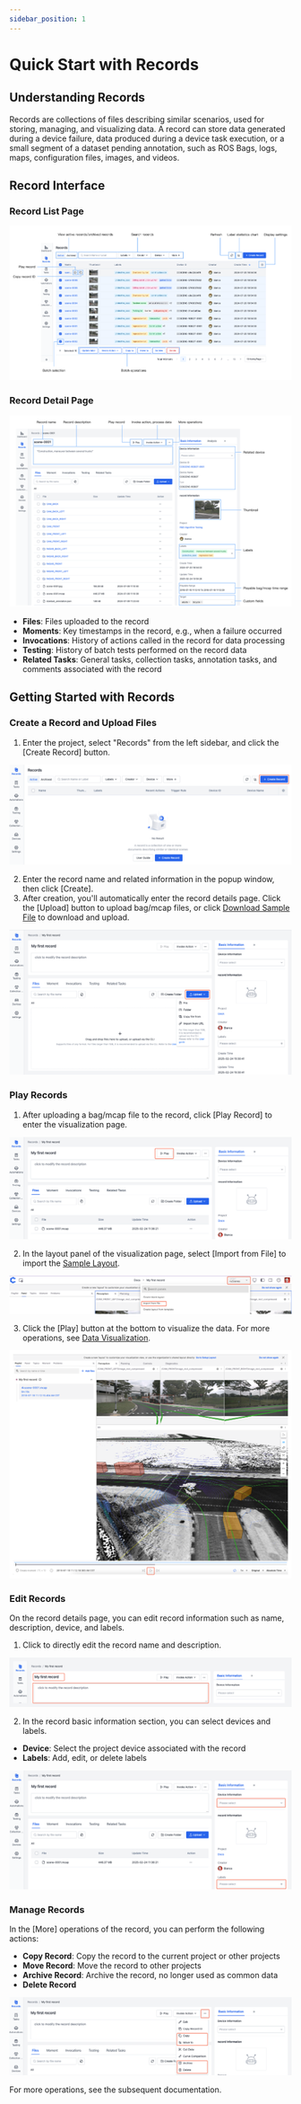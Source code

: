 ```yaml
---
sidebar_position: 1
---
```


# Quick Start with Records

## Understanding Records

Records are collections of files describing similar scenarios, used for storing, managing, and visualizing data. A record can store data generated during a device failure, data produced during a device task execution, or a small segment of a dataset pending annotation, such as ROS Bags, logs, maps, configuration files, images, and videos.

## Record Interface

### Record List Page

![record-list](./img/record-list.png)

### Record Detail Page

![record-detail](./img/record-detail.png)

- **Files**: Files uploaded to the record
- **Moments**: Key timestamps in the record, e.g., when a failure occurred
- **Invocations**: History of actions called in the record for data processing
- **Testing**: History of batch tests performed on the record data
- **Related Tasks**: General tasks, collection tasks, annotation tasks, and comments associated with the record

## Getting Started with Records

### Create a Record and Upload Files

1. Enter the project, select "Records" from the left sidebar, and click the [Create Record] button.

![create-record_1](./img/create-record_1.png)

2. Enter the record name and related information in the popup window, then click [Create].
3. After creation, you'll automatically enter the record details page. Click the [Upload] button to upload bag/mcap files, or click [Download Sample File](https://coscene-download.s3.us-east-1.amazonaws.com/docs/example/viz/scene-0001.mcap) to download and upload.

![create-record_3](./img/create-record_3.png)

### Play Records

1. After uploading a bag/mcap file to the record, click [Play Record] to enter the visualization page.

![play-record_1](./img/play-record_1.png)

2. In the layout panel of the visualization page, select [Import from File] to import the <a href="https://coscene-download.s3.us-east-1.amazonaws.com/docs/example/viz/nuScenes.json" download="nuScenes.json">Sample Layout</a>.

![play-record_2](./img/play-record_2.png)

3. Click the [Play] button at the bottom to visualize the data. For more operations, see [Data Visualization](../../viz/1-about-viz.md).

![play-record_3](./img/play-record_3.png)

### Edit Records

On the record details page, you can edit record information such as name, description, device, and labels.

1. Click to directly edit the record name and description.

![edit-record_1](./img/edit-record_1.png)

2. In the record basic information section, you can select devices and labels.

- **Device**: Select the project device associated with the record
- **Labels**: Add, edit, or delete labels

![edit-record_2](./img/edit-record_2.png)

### Manage Records
In the [More] operations of the record, you can perform the following actions:

- **Copy Record**: Copy the record to the current project or other projects
- **Move Record**: Move the record to other projects
- **Archive Record**: Archive the record, no longer used as common data
- **Delete Record**

![manage-record_1](./img/manage-record_1.png)

For more operations, see the subsequent documentation.
